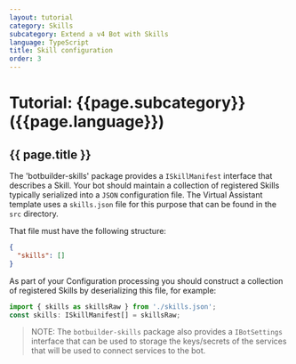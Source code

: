 ```yaml
---
layout: tutorial
category: Skills
subcategory: Extend a v4 Bot with Skills
language: TypeScript
title: Skill configuration
order: 3
---
```


# Tutorial: {{page.subcategory}} ({{page.language}})

## {{ page.title }}

The 'botbuilder-skills' package provides a `ISkillManifest` interface that describes a Skill. Your bot should maintain a collection of registered Skills typically serialized into a `JSON` configuration file. The Virtual Assistant template uses a `skills.json` file for this purpose that can be found in the `src` directory.

That file must have the following structure:

```json
{
  "skills": []
}
```

As part of your Configuration processing you should construct a collection of registered Skills by deserializing this file, for example:

```typescript
import { skills as skillsRaw } from './skills.json';
const skills: ISkillManifest[] = skillsRaw;
```

> NOTE: The `botbuilder-skills` package also provides a `IBotSettings` interface that can be used to storage the keys/secrets of the services that will be used to connect services to the bot.
